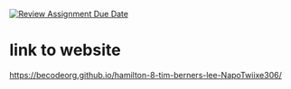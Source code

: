 [![Review Assignment Due Date](https://classroom.github.com/assets/deadline-readme-button-24ddc0f5d75046c5622901739e7c5dd533143b0c8e959d652212380cedb1ea36.svg)](https://classroom.github.com/a/beaczqnd)

# link to website

https://becodeorg.github.io/hamilton-8-tim-berners-lee-NapoTwiixe306/
